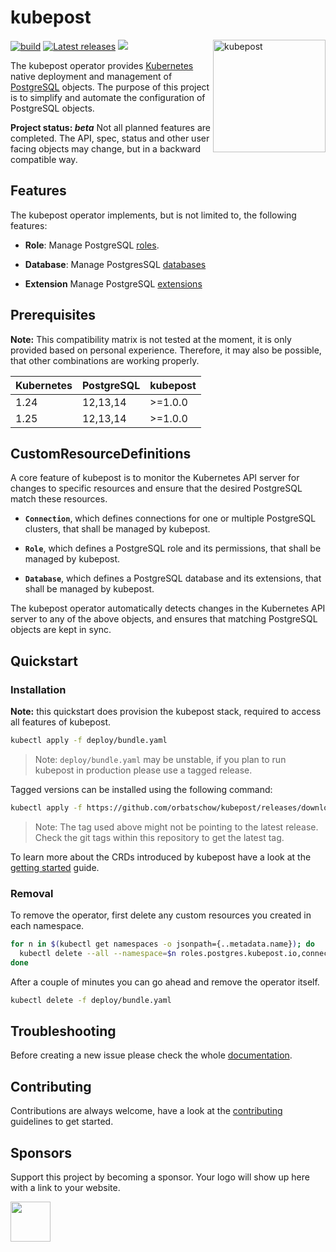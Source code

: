 # kubepost

<img align="right" alt="kubepost" width="180px" src="assets/gopher.png">

<p>
    <a href="https://github.com/orbatschow/kubepost/actions/workflows/default.yaml" target="_blank" rel="noopener"><img src="https://img.shields.io/github/actions/workflow/status/orbatschow/kubepost/default.yaml" alt="build" /></a>
    <a href="https://github.com/orbatschow/kubepost/releases" target="_blank" rel="noopener"><img src="https://img.shields.io/github/release/orbatschow/kubepost.svg" alt="Latest releases" /></a>
    <a href="https://github.com/orbatschow/kubepost/blob/master/LICENSE" target="_blank" rel="noopener"><img src="https://img.shields.io/github/license/orbatschow/kubepost" /></a>
</p>

The kubepost operator provides [Kubernetes](https://kubernetes.io/) native deployment and management of
<a href="https://www.postgresql.org/">PostgreSQL</a> objects. The purpose of this project is to
simplify and automate the configuration of PostgreSQL objects.

**Project status: *beta*** Not all planned features are completed. The API, spec, status and other user facing objects
may change, but in a backward compatible way.

## Features

The kubepost operator implements, but is not limited to, the following features:

* **Role**: Manage PostgreSQL [roles](https://www.postgresql.org/docs/current/user-manag.htm).

* **Database**: Manage PostgresSQL [databases](https://www.postgresql.org/docs/current/managing-databases.html)

* **Extension** Manage PostgreSQL [extensions](https://www.postgresql.org/docs/current/external-extensions.html)

## Prerequisites

**Note:** This compatibility matrix is not tested at the moment, it is only provided based on personal experience.
Therefore, it may also be possible, that other combinations are working properly.

| Kubernetes | PostgreSQL | kubepost |
|------------|------------|----------|
| 1.24       | 12,13,14   | >=1.0.0  |
| 1.25       | 12,13,14   | >=1.0.0  |

## CustomResourceDefinitions

A core feature of kubepost is to monitor the Kubernetes API server for changes
to specific resources and ensure that the desired PostgreSQL match these resources.

* **`Connection`**, which defines connections for one or multiple PostgreSQL clusters, that shall be managed by
  kubepost.

* **`Role`**, which defines a PostgreSQL role and its permissions, that shall be managed by kubepost.

* **`Database`**, which defines a PostgreSQL database and its extensions, that shall be managed by kubepost.

The kubepost operator automatically detects changes in the Kubernetes API server to any of the above objects, and
ensures that matching PostgreSQL objects are kept in sync.

## Quickstart

### Installation

**Note:** this quickstart does provision the kubepost stack, required to access all features of kubepost.

```sh
kubectl apply -f deploy/bundle.yaml
```

> Note: `deploy/bundle.yaml` may be unstable, if you plan to run kubepost in production please use a tagged release.

Tagged versions can be installed using the following command:

```sh
kubectl apply -f https://github.com/orbatschow/kubepost/releases/download/v0.4.0-rc.1/bundle.yaml
```

> Note: The tag used above might not be pointing to the latest release. Check the git tags within this repository to
> get the latest tag.

To learn more about the CRDs introduced by kubepost have a look at the [getting started](docs/getting-started.md) guide.

### Removal

To remove the operator, first delete any custom resources you created in each namespace.

```sh
for n in $(kubectl get namespaces -o jsonpath={..metadata.name}); do
  kubectl delete --all --namespace=$n roles.postgres.kubepost.io,connections.postgres.kubepost.io,databases.postgres.kubepost.io
done
```

After a couple of minutes you can go ahead and remove the operator itself.

```sh
kubectl delete -f deploy/bundle.yaml
```

## Troubleshooting

Before creating a new issue please check the whole [documentation](docs).

## Contributing

Contributions are always welcome, have a look at the [contributing](docs/contributing.md) guidelines to get started.

## Sponsors

Support this project by becoming a sponsor. Your logo will show up here with a link to your website.

<a href="https://github.com/stackitcloud" target="_blank"><img width="64px" src="https://avatars.githubusercontent.com/u/55577607?s=200&v=4"></a>
